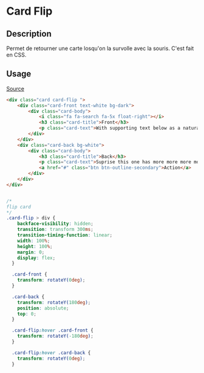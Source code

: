 # Card Flip

## Description

Permet de retourner une carte losqu'on la survolle avec la souris. C'est fait en CSS.

## Usage

[Source](https://www.codeply.com/go/roydoXgaLr/bootstrap-4-flip-cards)

```html
<div class="card card-flip ">
    <div class="card-front text-white bg-dark">
        <div class="card-body">
            <i class="fa fa-search fa-5x float-right"></i>
            <h3 class="card-title">Front</h3>
            <p class="card-text">With supporting text below as a natural lead-in to additional content.</p>
        </div>
    </div>
    <div class="card-back bg-white">
        <div class="card-body">
            <h3 class="card-title">Back</h3>
            <p class="card-text">Suprise this one has more more more more content on the back!</p>
            <a href="#" class="btn btn-outline-secondary">Action</a>
        </div>
    </div>
</div>
```

```css

/*
flip card
*/
.card-flip > div {
    backface-visibility: hidden;
    transition: transform 300ms;
    transition-timing-function: linear;
    width: 100%;
    height: 100%;
    margin: 0;
    display: flex;
  }

  .card-front {
    transform: rotateY(0deg);
  }

  .card-back {
    transform: rotateY(180deg);
    position: absolute;
    top: 0;
  }

  .card-flip:hover .card-front {
    transform: rotateY(-180deg);
  }

  .card-flip:hover .card-back {
    transform: rotateY(0deg);
  }

```
